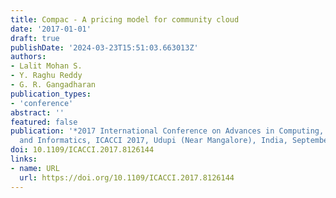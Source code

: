 ```yaml
---
title: Compac - A pricing model for community cloud
date: '2017-01-01'
draft: true
publishDate: '2024-03-23T15:51:03.663013Z'
authors:
- Lalit Mohan S.
- Y. Raghu Reddy
- G. R. Gangadharan
publication_types:
- 'conference'
abstract: ''
featured: false
publication: '*2017 International Conference on Advances in Computing, Communications
  and Informatics, ICACCI 2017, Udupi (Near Mangalore), India, September 13-16, 2017*'
doi: 10.1109/ICACCI.2017.8126144
links:
- name: URL
  url: https://doi.org/10.1109/ICACCI.2017.8126144
---
```


